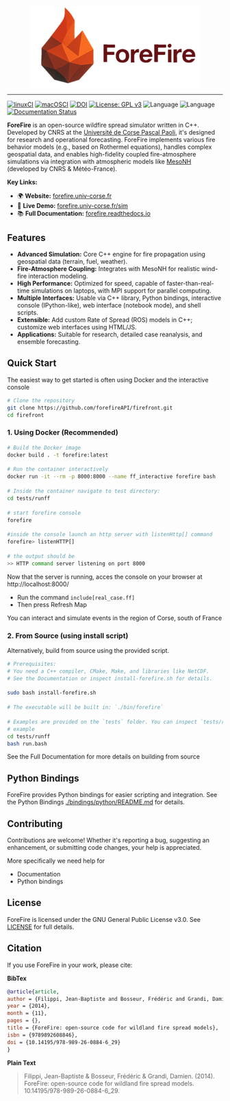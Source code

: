 <p align="center">
  <img src="./docs/source/_static/forefire.svg" alt="ForeFire Logo" width="400">
</p>


---
[![linuxCI](https://github.com/forefireAPI/firefront/actions/workflows/main.yml/badge.svg)](https://github.com/forefireAPI/firefront/actions/workflows/main.yml)
[![macOSCI](https://github.com/forefireAPI/firefront/actions/workflows/macos.yml/badge.svg)](https://github.com/forefireAPI/firefront/actions/workflows/macos.yml)
[![DOI](https://img.shields.io/badge/DOI-10.14195/978--989--26--0884--6_29-blue)](https://www.researchgate.net/publication/278769168_ForeFire_open-source_code_for_wildland_fire_spread_models) <!-- Or use Zenodo DOI if available -->
[![License: GPL v3](https://img.shields.io/badge/License-GPLv3-blue.svg)](https://www.gnu.org/licenses/gpl-3.0)
![Language](https://img.shields.io/badge/C++-00599C?logo=c%2B%2B&logoColor=white)
![Language](https://img.shields.io/badge/Python-3776AB?logo=python&logoColor=white)
[![Documentation Status](https://readthedocs.org/projects/your-rtd-project-name/badge/?version=latest)](https://your-rtd-project-name.readthedocs.io/en/latest/?badge=latest) <!-- Add your RTD project name -->

<!-- _Refer to the [Wiki](https://github.com/forefireAPI/firefront/wiki) for a more detailed guide on using ForeFire._ -->

**ForeFire** is an open-source wildfire spread simulator written in C++. Developed by CNRS at the [Université de Corse Pascal Paoli](https://www.univ-corse.fr/), it's designed for research and operational forecasting. ForeFire implements various fire behavior models (e.g., based on Rothermel equations), handles complex geospatial data, and enables high-fidelity coupled fire-atmosphere simulations via integration with atmospheric models like [MesoNH](https://mesonh.aero.obs-mip.fr/mesonh/) (developed by CNRS & Météo-France).

**Key Links:**
*   🌍 **Website:** [forefire.univ-corse.fr](https://forefire.univ-corse.fr/)
*   🚀 **Live Demo:** [forefire.univ-corse.fr/sim](http://forefire.univ-corse.fr/sim)
*   📚 **Full Documentation:** [forefire.readthedocs.io](https://firefront.readthedocs.io/en/latest/)

## Features

*   **Advanced Simulation:** Core C++ engine for fire propagation using geospatial data (terrain, fuel, weather).
*   **Fire-Atmosphere Coupling:** Integrates with MesoNH for realistic wind-fire interaction modeling.
*   **High Performance:** Optimized for speed, capable of faster-than-real-time simulations on laptops, with MPI support for parallel computing.
*   **Multiple Interfaces:** Usable via C++ library, Python bindings, interactive console (IPython-like), web interface (notebook mode), and shell scripts.
*   **Extensible:** Add custom Rate of Spread (ROS) models in C++; customize web interfaces using HTML/JS.
*   **Applications:** Suitable for research, detailed case reanalysis, and ensemble forecasting.


## Quick Start

The easiest way to get started is often using Docker and the interactive console

``` bash
# Clone the repository
git clone https://github.com/forefireAPI/firefront.git
cd firefront
```

### 1. Using Docker (Recommended)

```bash
# Build the Docker image
docker build . -t forefire:latest

# Run the container interactively
docker run -it --rm -p 8000:8000 --name ff_interactive forefire bash

# Inside the container navigate to test directory:
cd tests/runff

# start forefire console 
forefire

#inside the console launch an http server with listenHttp[] command
forefire> listenHTTP[]

# the output should be
>> HTTP command server listening on port 8000
```

Now that the server is running, acces the console on your browser at http://localhost:8000/

- Run the command `include[real_case.ff]`
- Then press Refresh Map

You can interact and simulate events in the region of Corse, south of France

### 2. From Source (using install script)

Alternatively, build from source using the provided script.

```bash
# Prerequisites:
# You need a C++ compiler, CMake, Make, and libraries like NetCDF.
# See the Documentation or inspect install-forefire.sh for details.

sudo bash install-forefire.sh

# The executable will be built in: `./bin/forefire`

# Examples are provided on the `tests` folder. You can inspect `tests/runff/run.bash` to check usage
# example
cd tests/runff
bash run.bash

```

See the Full Documentation for more details on building from source

## Python Bindings
ForeFire provides Python bindings for easier scripting and integration. See the Python Bindings [./bindings/python/README.md](./bindings/python/README.md) for details.

## Contributing
Contributions are welcome! Whether it's reporting a bug, suggesting an enhancement, or submitting code changes, your help is appreciated.

More specifically we need help for
- Documentation
- Python bindings


## License
ForeFire is licensed under the GNU General Public License v3.0. See [LICENSE](./LICENSE) for full details.

## Citation
If you use ForeFire in your work, please cite:

**BibTex**
```bibtex
@article{article,
author = {Filippi, Jean-Baptiste and Bosseur, Frédéric and Grandi, Damien},
year = {2014},
month = {11},
pages = {},
title = {ForeFire: open-source code for wildland fire spread models},
isbn = {9789892608846},
doi = {10.14195/978-989-26-0884-6_29}
}
```

**Plain Text**
> Filippi, Jean-Baptiste & Bosseur, Frédéric & Grandi, Damien. (2014). ForeFire: open-source code for wildland fire spread models. 10.14195/978-989-26-0884-6_29. 